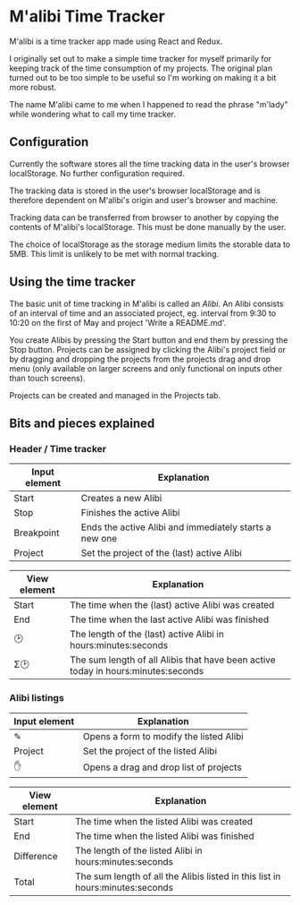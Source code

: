 # M'alibi Time Tracker

M'alibi is a time tracker app made using React and Redux.

I originally set out to make a simple time tracker for myself primarily for keeping track of the time consumption of my projects.
The original plan turned out to be too simple to be useful so I'm working on making it a bit more robust.

The name M'alibi came to me when I happened to read the phrase "m'lady" while wondering what to call my time tracker.

## Configuration

Currently the software stores all the time tracking data in the user's browser localStorage.
No further configuration required.

The tracking data is stored in the user's browser localStorage and is therefore dependent on M'alibi's origin and user's browser and machine.

Tracking data can be transferred from browser to another by copying the contents of M'alibi's localStorage. This must be done manually by the user.

The choice of localStorage as the storage medium limits the storable data to 5MB. This limit is unlikely to be met with normal tracking.

## Using the time tracker

The basic unit of time tracking in M'alibi is called an _Alibi_. An Alibi consists of an interval of time and an associated project, eg.
interval from 9:30 to 10:20 on the first of May and project 'Write a README.md'.

You create Alibis by pressing the Start button and end them by pressing the Stop button. Projects can be assigned by clicking the Alibi's project field
or by dragging and dropping the projects from the projects drag and drop menu (only available on larger screens and only functional on inputs other than touch screens).

Projects can be created and managed in the Projects tab.

## Bits and pieces explained

### Header / Time tracker

| Input element | Explanation |
|---------------|------------|
|Start| Creates a new Alibi |
|Stop| Finishes the active Alibi |
|Breakpoint| Ends the active Alibi and immediately starts a new one |
|Project| Set the project of the (last) active Alibi |

| View element | Explanation |
|--------------|-------------|
| Start | The time when the (last) active Alibi was created |
| End | The time when the last active Alibi was finished |
| 🕑 | The length of the (last) active Alibi in hours:minutes:seconds |
| Σ🕑 | The sum length of all Alibis that have been active today in hours:minutes:seconds |

### Alibi listings

| Input element | Explanation |
|---------------|-------------|
| ✎ | Opens a form to modify the listed Alibi |
| Project | Set the project of the listed Alibi |
| ✋ | Opens a drag and drop list of projects |

| View element | Explanation |
|--------------|-------------|
| Start | The time when the listed Alibi was created |
| End | The time when the listed Alibi was finished |
| Difference | The length of the listed Alibi in hours:minutes:seconds |
| Total | The sum length of all the Alibis listed in this list in hours:minutes:seconds |